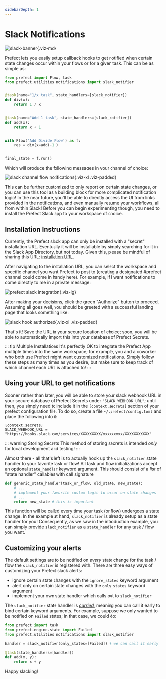 ```yaml
---
sidebarDepth: 1
---
```


# Slack Notifications

![slack-banner](https://uploads-ssl.webflow.com/5ba446b0e783e26d5a2f2382/5bc4f20bd534b99be66f24aa_slack.png){.viz-md}

Prefect lets you easily setup callback hooks to get notified when certain state changes occur within your flows or for a given task.
This can be as simple as:

```python
from prefect import Flow, task
from prefect.utilities.notifications import slack_notifier


@task(name="1/x task", state_handlers=[slack_notifier])
def div(x):
    return 1 / x


@task(name="Add 1 task", state_handlers=[slack_notifier])
def add(x):
    return x + 1


with Flow('Add Divide Flow') as f:
    res = div(x=add(-1))


final_state = f.run()
```

Which will produce the following messages in your channel of choice:

![slack channel flow notifications](/example_slack.png){.viz-xl .viz-padded}

This can be further customized to only report on certain state changes, or you can use this tool as a building block for more complicated notification logic!
In the near future, you'll be able to directly access the UI from links provided in the notifications, and even manually resume your workflows, all from within Slack!
Before you can begin experimenting though, you need to install the Prefect Slack app to your workspace of choice.

## Installation Instructions

Currently, the Prefect slack app can only be installed with a "secret" installation URL. Eventually it will be installable by simply searching for it in the Slack App Directory, but not today.  Given this, please be mindful of sharing this URL: [installation URL](https://prefect-slack.appspot.com).

After navigating to the installation URL, you can select the workspace and specific channel you want Prefect to post to (creating a designated #prefect channel could come in handy here).  For example, if I want notifications to come directly to me in a private message:

![prefect slack integration](/slack_page1.png){.viz-lg}

After making your decisions, click the green "Authorize" button to proceed.  Assuming all goes well, you should be greeted with a successful landing page that looks something like:

![slack hook authorized](/slack_page2.png){.viz-xl .viz-padded}

That's it! Save the URL in your secure location of choice; soon, you will be able to automatically import this into your database of Prefect Secrets.

::: tip Multiple Installations
It's perfectly OK to integrate the Prefect App multiple times into the same workspace; for example, you and a coworker who both use Prefect might want customized notifications.  Simply follow these steps as many times as you desire, but make sure to keep track of which channel each URL is attached to!
:::

## Using your URL to get notifications

Sooner rather than later, you will be able to store your slack webhook URL in your secure database of Prefect Secrets under `"SLACK_WEBHOOK_URL"`; until then, you simply need to include it in the `[context.secrets]` section of your prefect configuration file.  To do so, create a file `~/.prefect/config.toml` and place the following into it:

```
[context.secrets]
SLACK_WEBHOOK_URL = "https://hooks.slack.com/services/XXXXXXXXX/xxxxxxxxx/XXXXXXXXXXX"
```

::: warning Storing Secrets
This method of storing secrets is intended _only_ for local development and testing!
:::

Almost there - all that's left is to actually hook up the `slack_notifier` state handler to your favorite task or flow! All task and flow initializations accept an optional `state_handler` keyword argument.  This should consist of a _list_ of "state handler" callables with call signature

```python
def generic_state_handler(task_or_flow, old_state, new_state):
    # ...
    # implement your favorite custom logic to occur on state changes
    # ...
    return new_state # this is important
```

This function will be called every time your task (or flow) undergoes a state change.  In the example at hand, `slack_notifier` is already setup as a state handler for you!
Consequently, as we saw in the introduction example, you can simply provide `slack_notifier` as a `state_handler` for any task / flow you want.

## Customizing your alerts

The default settings are to be notified on _every_ state change for the task / flow the `slack_notifier` is registered with. There are three easy ways of customizing your Prefect slack alerts:

- ignore certain state changes with the `ignore_states` keyword argument
- alert only on certain state changes with the `only_states` keyword argument
- implement your own state handler which calls out to `slack_notifier`

The `slack_notifier` state handler is [_curried_](https://en.wikipedia.org/wiki/Currying), meaning you can call it early to bind certain keyword arguments.  For example, suppose we only wanted to be notified on `Failed` states; in that case, we could do:

```python
from prefect import task
from prefect.engine.state import Failed
from prefect.utilities.notifications import slack_notifier

handler = slack_notifier(only_states=[Failed]) # we can call it early

@task(state_handlers=[handler])
def add(x, y):
    return x + y
```

Happy slacking!
